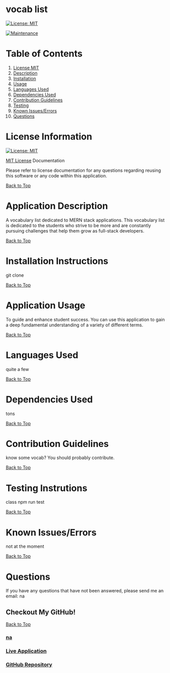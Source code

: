 # vocab list

[![License: MIT](https://img.shields.io/badge/License-MIT-yellow.svg)](https://opensource.org/licenses/MIT)

[![Maintenance](https://img.shields.io/badge/Maintained%3F-yes-green.svg)](https://GitHub.com/Naereen/StrapDown.js/graphs/commit-activity)

# Table of Contents
1. [License MIT](#license-information)
2. [Description](#application-description)
3. [Installation](#installation-instructions)
4. [Usage](#application-usage)
5. [Languages Used](#languages-used)
6. [Dependencies Used](#dependencies-used)
7. [Contribution Guidelines](#contribution-guidelines)
8. [Testing](#testing-instrutions)
9. [Known Issues/Errors](#known-issues/errors)
10. [Questions](#questions)

# License Information

[![License: MIT](https://img.shields.io/badge/License-MIT-yellow.svg)](https://opensource.org/licenses/MIT)

[MIT License](https://www.mit.edu/~amini/LICENSE.md) Documentation

Please refer to license documentation for any questions regarding reusing 
this software or any code within this application.

[Back to Top](#table-of-contents)

# Application Description

A vocabulary list dedicated to MERN stack applications. This vocabulary list is dedicated to the students who strive to be more and are constantly pursuing challenges that help them grow as full-stack developers. 

[Back to Top](#table-of-contents)

# Installation Instructions

git clone 

[Back to Top](#table-of-contents)

# Application Usage

To guide and enhance student success. You can use this application to gain a deep fundamental understanding of a variety of different terms. 

[Back to Top](#table-of-contents)

# Languages Used

quite a few

[Back to Top](#table-of-contents)

# Dependencies Used

tons

[Back to Top](#table-of-contents)

# Contribution Guidelines

know some vocab? You should probably contribute.

[Back to Top](#table-of-contents)

# Testing Instrutions

class npm run test

[Back to Top](#table-of-contents)

# Known Issues/Errors

not at the moment

[Back to Top](#table-of-contents)

# Questions

If you have any questions that have not been answered, please send me an email: na

## Checkout My GitHub!

[Back to Top](#table-of-contents)

### [na](https://github.com/na)
### [Live Application](na)
### [GitHub Repository](https://github.com/sofiatejada/vocab-list)